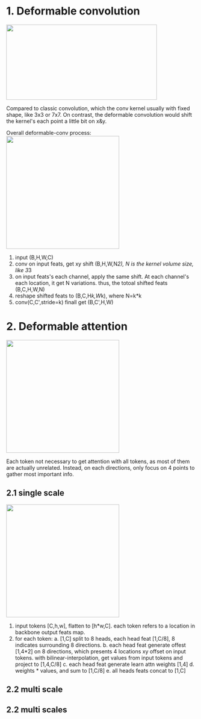 
# 1. Deformable convolution
<img src="https://github.com/user-attachments/assets/bebd41e0-82d9-4190-8c25-caf80028e511" width="400" height="200">

Compared to classic convolution, which the conv kernel usually with fixed shape, like 3x3 or 7x7. 
On contrast, the deformable convolution would shift the kernel's each point a little bit on x&y.


Overall deformable-conv process:
<img src="https://github.com/user-attachments/assets/7a3ed141-0883-46d0-a8b5-f4aa67136c93" width="300" height="300">
1) input (B,H,W,C)
2) conv on input feats, get xy shift (B,H,W,N*2), N is the kernel volume size, like 3*3
3) on input feats's each channel, apply the same shift. At each channel's each location, it get
   N variations. thus, the totoal shifted feats (B,C,H,W,N)
4) reshape shifted feats to (B,C,H*k,W*k), where N=k*k
5) conv(C,C',stride=k) finall get (B,C',H,W)



# 2. Deformable attention
<img src="https://github.com/user-attachments/assets/6d66cfce-0cd2-41fb-a84e-bc67c55dafa6" width="300" height="300">

Each token not necessary to get attention with all tokens, as most of them are actually unrelated.
Instead, on each directions, only focus on 4 points to gather most important info.



## 2.1 single scale
<img src="https://github.com/user-attachments/assets/87281018-b892-45f8-a398-8e45b2c91bea" width="300" height="300">

1) input tokens [C,h,w], flatten to [h*w,C]. each token refers to a location in backbone output feats map.
2) for each token:
       a. [1,C] split to 8 heads, each head feat [1,C/8], 8 indicates surrounding 8 directions.
       b. each head feat generate offest [1,4*2] on 8 directions, which presents 4 locations xy offset on input tokens.
          with bilinear-interpolation, get values from input tokens and project to [1,4,C/8]
       c. each head feat generate learn attn weights [1,4]
       d. weights * values, and sum to [1,C/8]
       e. all heads feats concat to [1,C]

## 2.2 multi scale

      
   


## 2.2 multi scales

